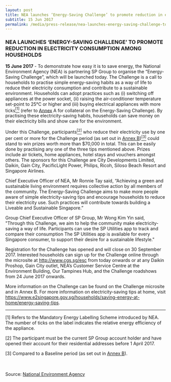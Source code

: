 ```yaml
---
layout: post
title: NEA launches ‘Energy-Saving Challenge’ to promote reduction in electricity consumption among households
subtitle: 15 Jun 2017
permalink: /media/press-release/nea-launches-energy-saving-challenge-to-promote-reduction-in-electricity-consumption-among-households
---
```


### NEA LAUNCHES ‘ENERGY-SAVING CHALLENGE’ TO PROMOTE REDUCTION IN ELECTRICITY CONSUMPTION AMONG HOUSEHOLDS

**15 June 2017** - To demonstrate how easy it is to save energy, the National Environment Agency (NEA) is partnering SP Group to organise the “Energy-Saving Challenge”, which will be launched today. The Challenge is a call to households to practise simple energy-saving habits as a way of life to reduce their electricity consumption and contribute to a sustainable environment. Households can adopt practices such as (i) switching off appliances at the power socket, (ii) raising the air-conditioner temperature set-point to 25°C or higher and (iii) buying electrical appliances with more ticks<a href="#1"><sup>[1]</sup></a> (refer to [<a href="/files/docs/default-source/news-documents/nea_annex-a.pdf" target="_blank">Annex</a>](/files/docs/default-source/news-documents/nea_annex-a.pdf) A for collateral on the Energy-Saving Challenge). By practising these electricity-saving habits, households can save money on their electricity bills and show care for the environment.

Under this Challenge, participants<a href="#2"><sup>[2]</sup></a> who reduce their electricity use by one per cent or more for the Challenge period (as set out in [<a href="/files/docs/default-source/news-documents/nea_annex-b.pdf" target="_blank">Annex B</a>](/files/docs/default-source/news-documents/nea_annex-b.pdf))<a href="#3"><sup>[3]</sup></a> could stand to win prizes worth more than $70,000 in total. This can be easily done by practising any one of the three tips mentioned above. Prizes include air tickets, home appliances, hotel stays and vouchers amongst others. The sponsors for this Challenge are City Developments Limited, Daikin, Gain City, PacificLight Power, Philips, Ricoh, Siloso Beach Resort and Singapore Airlines.

Chief Executive Officer of NEA, Mr Ronnie Tay said, “Achieving a green and sustainable living environment requires collective action by all members of the community. The Energy-Saving Challenge aims to make more people aware of simple electricity-saving tips and encourage households to reduce their electricity use. Such practices will contribute towards building a Liveable and Sustainable Singapore.”

Group Chief Executive Officer of SP Group, Mr Wong Kim Yin said, "Through this Challenge, we aim to help the community make electricity-saving a way of life. Participants can use the SP Utilities app to track and compare their consumption The SP Utilities app is available for every Singapore consumer, to support their desire for a sustainable lifestyle."

Registration for the Challenge has opened and will close on 30 September 2017. Interested households can sign up for the Challenge online through the microsite at [<a href="http://www.cgs.sg/esc" target="_blank">http://www.cgs.sg/esc</a>](http://www.cgs.sg/esc) from today onwards or at any Daikin Proshop, Gain City outlet, NEA’s Customer Service Centre at the Environment Building, Our Tampines Hub, and the Challenge roadshows from 24 June 2017 onwards.

More information on the Challenge can be found on the Challenge microsite and in Annex B. For more information on electricity-saving tips at home, visit [<a href="https://www.e2singapore.gov.sg/overview/households/saving-energy-at-home/energy-saving-tips" target="_blank">https://www.e2singapore.gov.sg/households/saving-energy-at-home/energy-saving-tips</a>](https://www.e2singapore.gov.sg/overview/households/saving-energy-at-home/energy-saving-tips).

___

<a name="1" id="1">[1]</a> Refers to the Mandatory Energy Labelling Scheme introduced by NEA. The number of ticks on the label indicates the relative energy efficiency of the appliance.

<a id="2" name="2">[2]</a> The participant must be the current SP Group account holder and have opened their account for their residential addresses before 1 April 2017.

<a id="3" name="3">[3]</a> Compared to a Baseline period (as set out in [<a href="/files/docs/default-source/news-documents/nea_annex-b.pdf" target="_blank">Annex B</a>](/files/docs/default-source/news-documents/nea_annex-b.pdf)).
<br><br><br>

Source: [<a href="https://www.nea.gov.sg/" target="_blank">National Environment Agency</a>](https://www.nea.gov.sg/)